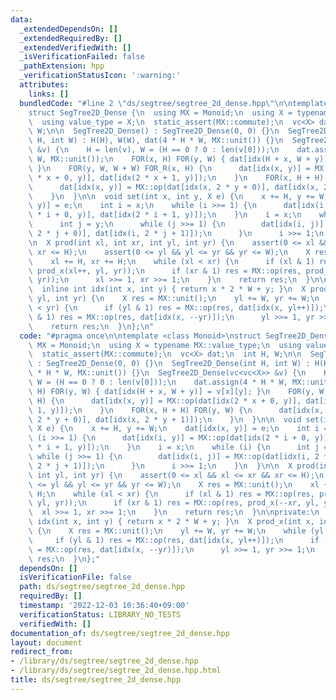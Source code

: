 ```yaml
---
data:
  _extendedDependsOn: []
  _extendedRequiredBy: []
  _extendedVerifiedWith: []
  _isVerificationFailed: false
  _pathExtension: hpp
  _verificationStatusIcon: ':warning:'
  attributes:
    links: []
  bundledCode: "#line 2 \"ds/segtree/segtree_2d_dense.hpp\"\n\ntemplate <class Monoid>\n\
    struct SegTree2D_Dense {\n  using MX = Monoid;\n  using X = typename MX::value_type;\n\
    \  using value_type = X;\n  static_assert(MX::commute);\n  vc<X> dat;\n  int H,\
    \ W;\n\n  SegTree2D_Dense() : SegTree2D_Dense(0, 0) {}\n  SegTree2D_Dense(int\
    \ H, int W) : H(H), W(W), dat(4 * H * W, MX::unit()) {}\n  SegTree2D_Dense(vc<vc<X>>\
    \ &v) {\n    H = len(v), W = (H == 0 ? 0 : len(v[0]));\n    dat.assign(4 * H *\
    \ W, MX::unit());\n    FOR(x, H) FOR(y, W) { dat[idx(H + x, W + y)] = v[x][y];\
    \ }\n    FOR(y, W, W + W) FOR_R(x, H) {\n      dat[idx(x, y)] = MX::op(dat[idx(2\
    \ * x + 0, y)], dat[idx(2 * x + 1, y)]);\n    }\n    FOR(x, H + H) FOR(y, W) {\n\
    \      dat[idx(x, y)] = MX::op(dat[idx(x, 2 * y + 0)], dat[idx(x, 2 * y + 1)]);\n\
    \    }\n  }\n\n  void set(int x, int y, X e) {\n    x += H, y += W;\n    dat[idx(x,\
    \ y)] = e;\n    int i = x;\n    while (i >>= 1) {\n      dat[idx(i, y)] = MX::op(dat[idx(2\
    \ * i + 0, y)], dat[idx(2 * i + 1, y)]);\n    }\n    i = x;\n    while (i) {\n\
    \      int j = y;\n      while (j >>= 1) {\n        dat[idx(i, j)] = MX::op(dat[idx(i,\
    \ 2 * j + 0)], dat[idx(i, 2 * j + 1)]);\n      }\n      i >>= 1;\n    }\n  }\n\
    \n  X prod(int xl, int xr, int yl, int yr) {\n    assert(0 <= xl && xl <= xr &&\
    \ xr <= H);\n    assert(0 <= yl && yl <= yr && yr <= W);\n    X res = MX::unit();\n\
    \    xl += H, xr += H;\n    while (xl < xr) {\n      if (xl & 1) res = MX::op(res,\
    \ prod_x(xl++, yl, yr));\n      if (xr & 1) res = MX::op(res, prod_x(--xr, yl,\
    \ yr));\n      xl >>= 1, xr >>= 1;\n    }\n    return res;\n  }\n\nprivate:\n\
    \  inline int idx(int x, int y) { return x * 2 * W + y; }\n  X prod_x(int x, int\
    \ yl, int yr) {\n    X res = MX::unit();\n    yl += W, yr += W;\n    while (yl\
    \ < yr) {\n      if (yl & 1) res = MX::op(res, dat[idx(x, yl++)]);\n      if (yr\
    \ & 1) res = MX::op(res, dat[idx(x, --yr)]);\n      yl >>= 1, yr >>= 1;\n    }\n\
    \    return res;\n  }\n};\n"
  code: "#pragma once\n\ntemplate <class Monoid>\nstruct SegTree2D_Dense {\n  using\
    \ MX = Monoid;\n  using X = typename MX::value_type;\n  using value_type = X;\n\
    \  static_assert(MX::commute);\n  vc<X> dat;\n  int H, W;\n\n  SegTree2D_Dense()\
    \ : SegTree2D_Dense(0, 0) {}\n  SegTree2D_Dense(int H, int W) : H(H), W(W), dat(4\
    \ * H * W, MX::unit()) {}\n  SegTree2D_Dense(vc<vc<X>> &v) {\n    H = len(v),\
    \ W = (H == 0 ? 0 : len(v[0]));\n    dat.assign(4 * H * W, MX::unit());\n    FOR(x,\
    \ H) FOR(y, W) { dat[idx(H + x, W + y)] = v[x][y]; }\n    FOR(y, W, W + W) FOR_R(x,\
    \ H) {\n      dat[idx(x, y)] = MX::op(dat[idx(2 * x + 0, y)], dat[idx(2 * x +\
    \ 1, y)]);\n    }\n    FOR(x, H + H) FOR(y, W) {\n      dat[idx(x, y)] = MX::op(dat[idx(x,\
    \ 2 * y + 0)], dat[idx(x, 2 * y + 1)]);\n    }\n  }\n\n  void set(int x, int y,\
    \ X e) {\n    x += H, y += W;\n    dat[idx(x, y)] = e;\n    int i = x;\n    while\
    \ (i >>= 1) {\n      dat[idx(i, y)] = MX::op(dat[idx(2 * i + 0, y)], dat[idx(2\
    \ * i + 1, y)]);\n    }\n    i = x;\n    while (i) {\n      int j = y;\n     \
    \ while (j >>= 1) {\n        dat[idx(i, j)] = MX::op(dat[idx(i, 2 * j + 0)], dat[idx(i,\
    \ 2 * j + 1)]);\n      }\n      i >>= 1;\n    }\n  }\n\n  X prod(int xl, int xr,\
    \ int yl, int yr) {\n    assert(0 <= xl && xl <= xr && xr <= H);\n    assert(0\
    \ <= yl && yl <= yr && yr <= W);\n    X res = MX::unit();\n    xl += H, xr +=\
    \ H;\n    while (xl < xr) {\n      if (xl & 1) res = MX::op(res, prod_x(xl++,\
    \ yl, yr));\n      if (xr & 1) res = MX::op(res, prod_x(--xr, yl, yr));\n    \
    \  xl >>= 1, xr >>= 1;\n    }\n    return res;\n  }\n\nprivate:\n  inline int\
    \ idx(int x, int y) { return x * 2 * W + y; }\n  X prod_x(int x, int yl, int yr)\
    \ {\n    X res = MX::unit();\n    yl += W, yr += W;\n    while (yl < yr) {\n \
    \     if (yl & 1) res = MX::op(res, dat[idx(x, yl++)]);\n      if (yr & 1) res\
    \ = MX::op(res, dat[idx(x, --yr)]);\n      yl >>= 1, yr >>= 1;\n    }\n    return\
    \ res;\n  }\n};"
  dependsOn: []
  isVerificationFile: false
  path: ds/segtree/segtree_2d_dense.hpp
  requiredBy: []
  timestamp: '2022-12-03 10:36:40+09:00'
  verificationStatus: LIBRARY_NO_TESTS
  verifiedWith: []
documentation_of: ds/segtree/segtree_2d_dense.hpp
layout: document
redirect_from:
- /library/ds/segtree/segtree_2d_dense.hpp
- /library/ds/segtree/segtree_2d_dense.hpp.html
title: ds/segtree/segtree_2d_dense.hpp
---
```

